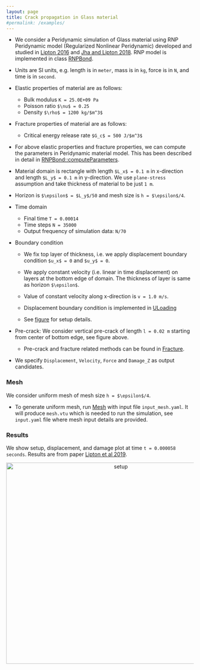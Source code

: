 ```yaml
---
layout: page
title: Crack propagation in Glass material
#permalink: /examples/
---
```

<script type="text/x-mathjax-config">
    MathJax.Hub.Config({
      tex2jax: {
        skipTags: ['script', 'noscript', 'style', 'textarea', 'pre'],
        inlineMath: [['$','$']]
      }
    });
  </script>
  <script src="https://cdn.mathjax.org/mathjax/latest/MathJax.js?config=TeX-AMS-MML_HTMLorMML" type="text/javascript"></script>
  

- We consider a Peridynamic simulation of Glass material using RNP Peridynamic model (Regularized Nonlinear Peridynamic) developed and studied in [Lipton 2016](https://link.springer.com/article/10.1007/s10659-015-9564-z) and [Jha and Lipton 2018](https://doi.org/10.1137/17M1112236). RNP model is implemented in class [RNPBond](../../../src/material/pd/rnpBond.h).

- Units are SI units, e.g. length is in `meter`, mass is in `kg`, force is in `N`, and time is in `second`.

- Elastic properties of material are as follows:

	- Bulk modulus `K = 25.0E+09 Pa`
	- Poisson ratio `$\nu$ = 0.25`
	- Density `$\rho$ = 1200 kg/$m^3$`

- Fracture properties of material are as follows:

	- Critical energy release rate `$G_c$ = 500 J/$m^3$`

- For above elastic properties and fracture properties, we can compute the parameters in Peridynamic material model. This has been described in detail in [RNPBond::computeParameters](../../../src/material/pd/rnpBond.h).

- Material domain is rectangle with length `$L_x$ = 0.1 m` in x-direction and length `$L_y$ = 0.1 m` in y-direction. We use `plane-stress` assumption and take thickness of material to be just `1 m`.

- Horizon is `$\epsilon$ = $L_y$/50` and mesh size is `h = $\epsilon$/4`.

- Time domain

	- Final time `T = 0.00014`
	- Time steps `N = 35000`
	- Output frequency of simulation data: `N/70`

- Boundary condition

	- We fix top layer of thickness, i.e. we apply displacement boundary condition `$u_x$ = 0` and `$u_y$ = 0`.

	- We apply constant velocity (i.e. linear in time displacement) on layers at the bottom edge of domain. The thickness of layer is same as horizon `$\epsilon$`. 

	- Value of constant velocity along x-direction is `v = 1.0 m/s`. 
	
	- Displacement boundary condition is implemented in [ULoading](../../../src/loading/uLoading.h)

	- See <a href="#result">figure</a> for setup details.

- Pre-crack: We consider vertical pre-crack of length `l = 0.02 m` starting from center of bottom edge, see figure above. 

	- Pre-crack and fracture related methods can be found in [Fracture](../../../src/geometry/fracture.h).

- We specify `Displacement`, `Velocity`, `Force` and `Damage_Z` as output candidates. 

### Mesh
We consider uniform mesh of mesh size `h = $\epsilon$/4`. 

- To generate uniform mesh, run [Mesh](../../../tools/mesh/mesh.cpp) with input file `input_mesh.yaml`. It will produce `mesh.vtu` which is needed to run the simulation, see `input.yaml` file where mesh input details are provided.

### Results
We show setup, displacement, and damage plot at time `t = 0.000058 seconds`. Results are from paper [Lipton et al 2019](https://doi.org/10.1007/s42102-019-00010-0).

<p id="result" align="center">
	<img src="{{ site.url }}/assets/img/fd_crack_glass_result.png" alt="setup" width="600" height="540" />
</p>
